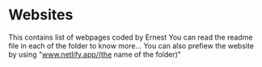 # Websites
This contains list of webpages coded by Ernest
You can read the readme file in each of the folder to know more...
You can also prefiew the website by using "www.netlify.app/(the name of the folder)"
